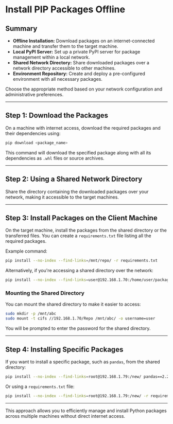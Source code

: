 # **Install PIP Packages Offline**

## Summary

- **Offline Installation:** Download packages on an internet-connected machine and transfer them to the target machine.
- **Local PyPI Server:** Set up a private PyPI server for package management within a local network.
- **Shared Network Directory:** Share downloaded packages over a network directory accessible to other machines.
- **Environment Repository:** Create and deploy a pre-configured environment with all necessary packages.

Choose the appropriate method based on your network configuration and administrative preferences.

---

## Step 1: Download the Packages

On a machine with internet access, download the required packages and their dependencies using:

```bash
pip download <package_name>
```

This command will download the specified package along with all its dependencies as `.whl` files or source archives.

---

## Step 2: Using a Shared Network Directory

Share the directory containing the downloaded packages over your network, making it accessible to the target machines.

---

## Step 3: Install Packages on the Client Machine

On the target machine, install the packages from the shared directory or the transferred files. You can create a `requirements.txt` file listing all the required packages.

Example command:

```bash
pip install --no-index --find-links=/mnt/repo/ -r requirements.txt
```

Alternatively, if you're accessing a shared directory over the network:

```bash
pip install --no-index --find-links=user@192.168.1.70:/home/user/packages -r requirements.txt
```

### Mounting the Shared Directory

You can mount the shared directory to make it easier to access:

```bash
sudo mkdir -p /mnt/abc
sudo mount -t cifs //192.168.1.70/Repo /mnt/abc/ -o username=user
```

You will be prompted to enter the password for the shared directory.

---

## Step 4: Installing Specific Packages

If you want to install a specific package, such as `pandas`, from the shared directory:

```bash
pip install --no-index --find-links=root@192.168.1.79:/new/ pandas==2.2.1
```

Or using a `requirements.txt` file:

```bash
pip install --no-index --find-links=root@192.168.1.79:/new/ -r requirements.txt
```

--- 

This approach allows you to efficiently manage and install Python packages across multiple machines without direct internet access.
